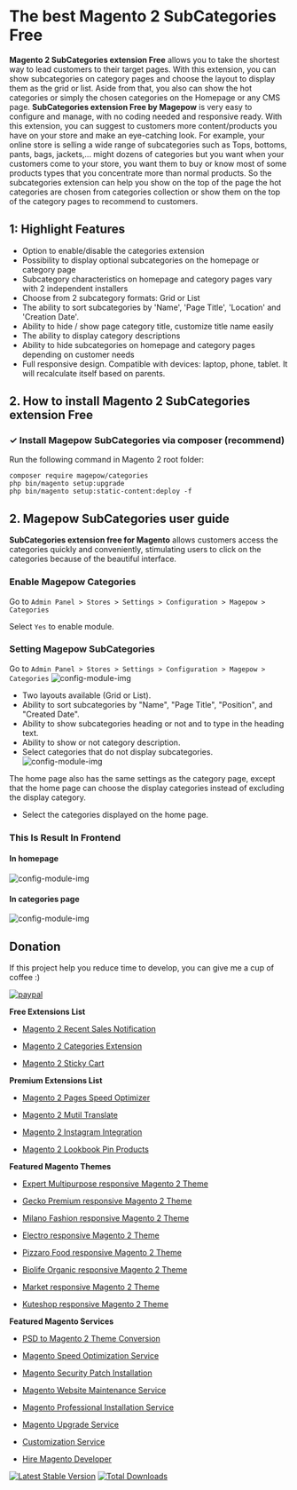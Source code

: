 # The best Magento 2 SubCategories Free
**Magento 2 SubCategories extension Free** allows you to take the shortest way to lead customers to their target pages. With this extension, you can show subcategories on category pages and choose the layout to display them as the grid or list. Aside from that, you also can show the hot categories or simply the chosen categories on the Homepage or any CMS page. 
**SubCategories extension Free by Magepow** is very easy to configure and manage, with no coding needed and responsive ready. With this extension, you can suggest to customers more content/products you have on your store and make an eye-catching look.
For example, your online store is selling a wide range of subcategories such as Tops, bottoms, pants, bags, jackets,... might dozens of categories but you want when your customers come to your store, you want them to buy or know most of some products types that you concentrate more than normal products. So the  subcategories extension can help you show on the top of the page the hot categories are chosen from categories collection or show them on the top of the category pages to recommend to customers.

## 1: Highlight Features
- Option to enable/disable the categories extension
- Possibility to display optional subcategories on the homepage or category page 
- Subcategory characteristics on homepage and category pages vary with 2 independent installers
- Choose from 2 subcategory formats: Grid or List
- The ability to sort subcategories by 'Name', 'Page Title', 'Location' and 'Creation Date'.
- Ability to hide / show page category title, customize title name easily
- The ability to display category descriptions
- Ability to hide subcategories on homepage and category pages depending on customer needs
- Full responsive design. Compatible with devices: laptop, phone, tablet. It will recalculate itself based on parents.
## 2. How to install Magento 2 SubCategories extension Free
### ✓ Install Magepow SubCategories via composer (recommend)
Run the following command in Magento 2 root folder:

```
composer require magepow/categories
php bin/magento setup:upgrade
php bin/magento setup:static-content:deploy -f
```

## 2. Magepow SubCategories user guide
**SubCategories extension free for Magento** allows customers access the categories quickly and conveniently, stimulating users to click on the categories because of the beautiful interface.

### Enable Magepow Categories
Go to `Admin Panel > Stores > Settings > Configuration > Magepow > Categories`

Select `Yes` to enable module.
### Setting Magepow SubCategories
Go to `Admin Panel > Stores > Settings > Configuration > Magepow > Categories`
![config-module-img](https://github.com/magepow/magento2-categories/blob/master/media/backend_config.png)
 * Two layouts available (Grid or List).
 * Ability to sort subcategories by "Name", "Page Title", "Position", and "Created Date".
 * Ability to show subcategories heading or not and to type in the heading text.
 * Ability to show or not category description.
 * Select categories that do not display subcategories.
 ![config-module-img](https://github.com/magepow/magento2-categories/blob/master/media/backend_config.png)
 
 The home page also has the same settings as the category page, except that the home page can choose the display categories instead of excluding the display category.
 * Select the categories displayed on the home page.
### This Is Result In Frontend
#### In homepage
 ![config-module-img](https://github.com/magepow/magento2-categories/blob/master/media/frontend_home.png)
 
#### In categories page
 ![config-module-img](https://github.com/magepow/magento2-categories/blob/master/media/frontend_category.png)

## Donation

If this project help you reduce time to develop, you can give me a cup of coffee :) 

[![paypal](https://www.paypalobjects.com/en_US/i/btn/btn_donateCC_LG.gif)](https://www.paypal.com/paypalme/alopay)


**Free Extensions List**

* [Magento 2 Recent Sales Notification](https://magepow.com/magento-2-recent-sales-notification.html)

* [Magento 2 Categories Extension](https://magepow.com/magento-categories-extension.html)

* [Magento 2 Sticky Cart](https://magepow.com/magento-sticky-cart.html)

**Premium Extensions List**

* [Magento 2 Pages Speed Optimizer](https://magepow.com/magento-speed-optimizer.html)

* [Magento 2 Mutil Translate](https://magepow.com/magento-multi-translate.html)

* [Magento 2 Instagram Integration](https://magepow.com/magento-2-instagram.html)

* [Magento 2 Lookbook Pin Products](https://magepow.com/lookbook-pin-products.html)

**Featured Magento Themes**

* [Expert Multipurpose responsive Magento 2 Theme](https://1.envato.market/c/1314680/275988/4415?u=https://themeforest.net/item/expert-premium-responsive-magento-2-and-1-support-rtl-magento-2-/21667789)

* [Gecko Premium responsive Magento 2 Theme](https://1.envato.market/c/1314680/275988/4415?u=https://themeforest.net/item/gecko-responsive-magento-2-theme-rtl-supported/24677410)

* [Milano Fashion responsive Magento 2 Theme](https://1.envato.market/c/1314680/275988/4415?u=https://themeforest.net/item/milano-fashion-responsive-magento-1-2-theme/12141971)

* [Electro responsive Magento 2 Theme](https://1.envato.market/c/1314680/275988/4415?u=https://themeforest.net/item/electro-responsive-magento-1-2-theme/17042067)

* [Pizzaro Food responsive Magento 2 Theme](https://1.envato.market/c/1314680/275988/4415?u=https://themeforest.net/item/pizzaro-food-responsive-magento-1-2-theme/19438157)

* [Biolife Organic responsive Magento 2 Theme](https://1.envato.market/c/1314680/275988/4415?u=https://themeforest.net/item/biolife-organic-food-magento-2-theme-rtl-supported/25712510)

* [Market responsive Magento 2 Theme](https://1.envato.market/c/1314680/275988/4415?u=https://themeforest.net/item/market-responsive-magento-2-theme/22997928)

* [Kuteshop responsive Magento 2 Theme](https://1.envato.market/c/1314680/275988/4415?u=https://themeforest.net/item/kuteshop-multipurpose-responsive-magento-1-2-theme/12985435)

**Featured Magento Services**

* [PSD to Magento 2 Theme Conversion](https://magepow.com/psd-to-magento-theme-conversion.html)

* [Magento Speed Optimization Service](https://magepow.com/magento-speed-optimization-service.html)

* [Magento Security Patch Installation](https://magepow.com/magento-security-patch-installation.html)

* [Magento Website Maintenance Service](https://magepow.com/website-maintenance-service.html)

* [Magento Professional Installation Service](https://magepow.com/professional-installation-service.html)

* [Magento Upgrade Service](https://magepow.com/magento-upgrade-service.html)

* [Customization Service](https://magepow.com/customization-service.html)

* [Hire Magento Developer](https://magepow.com/hire-magento-developer.html)

[![Latest Stable Version](https://poser.pugx.org/magepow/categories/v/stable)](https://packagist.org/packages/magepow/categories)
[![Total Downloads](https://poser.pugx.org/magepow/categories/downloads)](https://packagist.org/packages/magepow/categories)



